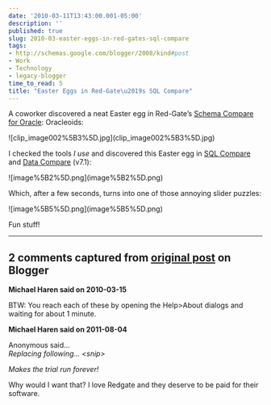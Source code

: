 ```yaml
---
date: '2010-03-11T13:43:00.001-05:00'
description: ''
published: true
slug: 2010-03-easter-eggs-in-red-gates-sql-compare
tags:
- http://schemas.google.com/blogger/2008/kind#post
- Work
- Technology
- legacy-blogger
time_to_read: 5
title: "Easter Eggs in Red-Gate\u2019s SQL Compare"
---
```


<p>A coworker discovered a neat Easter egg in Red-Gate’s <a href="http://www.red-gate.com/Products/schema_compare_for_oracle/index.htm">Schema Compare for Oracle</a>: Oracleoids:</p>
<p>![clip_image002%5B3%5D.jpg](clip_image002%5B3%5D.jpg)</p>
<p>I checked the tools <em>I use </em>and discovered this Easter egg in <a href="http://www.red-gate.com/Products/SQL_Compare/index.htm">SQL Compare</a> and <a href="http://www.red-gate.com/Products/SQL_Data_Compare/index.htm">Data Compare</a> (v7.1):</p>
<p>![image%5B2%5D.png](image%5B2%5D.png) </p>
<p>Which, after a few seconds, turns into one of those annoying slider puzzles:</p>
<p>![image%5B5%5D.png](image%5B5%5D.png) </p>
<p>Fun stuff!</p>

---

## 2 comments captured from [original post](https://blog.wassupy.com/2010/03/easter-eggs-in-red-gates-sql-compare.html) on Blogger

**Michael Haren said on 2010-03-15**

BTW: You reach each of these by opening the Help&gt;About dialogs and waiting for about 1 minute.

**Michael Haren said on 2011-08-04**

Anonymous said...<br /><i>Replacing following... &lt;snip&gt;

Makes the trial run forever!<br /></i>

Why would I want that? I love Redgate and they deserve to be paid for their software.

